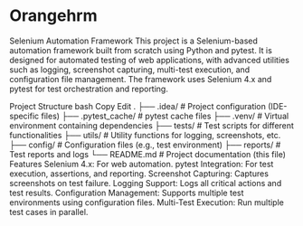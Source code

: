 # Orangehrm
Selenium Automation Framework
This project is a Selenium-based automation framework built from scratch using Python and pytest. It is designed for automated testing of web applications, with advanced utilities such as logging, screenshot capturing, multi-test execution, and configuration file management. The framework uses Selenium 4.x and pytest for test orchestration and reporting.

Project Structure
bash
Copy
Edit
.
├── .idea/                      # Project configuration (IDE-specific files)
├── .pytest_cache/              # pytest cache files
├── .venv/                      # Virtual environment containing dependencies
├── tests/                      # Test scripts for different functionalities
├── utils/                      # Utility functions for logging, screenshots, etc.
├── config/                     # Configuration files (e.g., test environment)
├── reports/                    # Test reports and logs
└── README.md                   # Project documentation (this file)
Features
Selenium 4.x: For web automation.
pytest Integration: For test execution, assertions, and reporting.
Screenshot Capturing: Captures screenshots on test failure.
Logging Support: Logs all critical actions and test results.
Configuration Management: Supports multiple test environments using configuration files.
Multi-Test Execution: Run multiple test cases in parallel.
